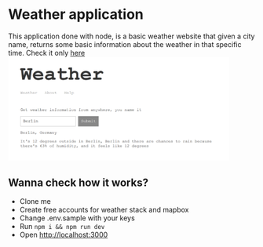 # Weather application
This application done with node, is a basic weather website that given a city name, returns some basic information about the weather in that specific time. Check it only [here](https://www.example.com)
<br />
<img src="https://github.com/learodrigo/node-weather-app/blob/main/public/img/screenshot.png?raw=true" alt="Weather app screenshot" width="450" />

## Wanna check how it works?
* Clone me
* Create free accounts for weather stack and mapbox
* Change .env.sample with your keys
* Run `npm i && npm run dev`
* Open [http://localhost:3000](http://localhost:3000)
